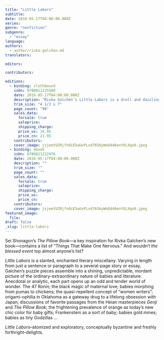 ```yaml
---
title: "Little Labors"
subtitle:
date: 2016-05-17T04:00:00.000Z
series:
genre: "nonfiction"
subgenre:
  - "essay"
language:
authors:
  - author/rivka-galchen.md
translators:

editors:

contributors:

editions:
  - binding: clothbound
    isbn: 9780811225588
    date: 2016-05-17T04:00:00.000Z
    description: "Rivka Galchen’s Little Labors is a droll and dazzling compendium of observations, stories, lists, and brief essays about babies and literature "
    trim_size: "4 1/2 x 7"
    page_count: "96"
    sales_data:
      forsale: true
      saleprice:
      shipping_charge:
      price_us: 16.95
      price_cn: 21.95
    contributors:
    cover_image: jsjeetUZRjfn0iE5wUvPLvd7656yWoQ446enYXLXqo8.jpeg
  - binding: ebook
    isbn: 9780811222976
    date: 2016-05-17T04:00:00.000Z
    description: ""
    trim_size: ""
    page_count: ""
    sales_data:
      forsale: true
      saleprice:
      shipping_charge:
      price_us:
      price_cn:
    contributors:
    cover_image: jsjeetUZRjfn0iE5wUvPLvd7656yWoQ446enYXLXqo8.jpeg
featured_image:
  file:
draft: false
_slug: little-labors
---
```


Sei Shonagon’s _The Pillow Book_—a key inspiration for Rivka Galchen’s new book—contains a list of “Things That Make One Nervous.” And wouldn’t _the blessed event_ top almost anyone’s list?

_Little Labors_ is a slanted, enchanted literary miscellany. Varying in length from just a sentence or paragraph to a several-page story or essay, Galchen’s puzzle pieces assemble into a shining, unpredictable, mordant picture of the ordinary-extraordinary nature of babies and literature. Anecdotal or analytic, each part opens up an odd and tender world of wonder. The 47 Ronin; the black magic of maternal love; babies morphing from pumas to chickens; the quasi-repellent concept of “women writers”; origami-ophilia in Oklahoma as a gateway drug to a lifelong obsession with Japan; discussions of favorite passages from the Heian masterpieces _Genji_ and _The Pillow Book_; the frightening prevalence of orange as today’s new chic color for baby gifts; Frankenstein as a sort of baby; babies gold mines; babies as tiny Godzillas …

_Little Labors_–atomized and exploratory, conceptually byzantine and freshly forthright–delights.

